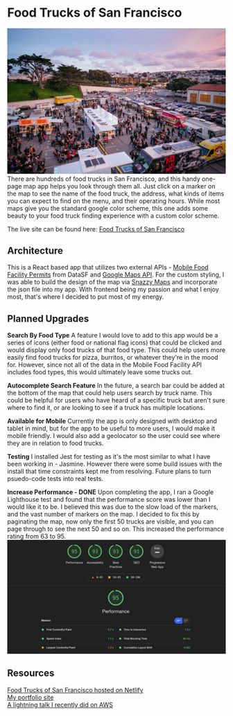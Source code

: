 # Food Trucks of San Francisco
![image of food trucks in San Francisco, image credit Thrillist](Images/sffoodtrucks.jpeg)
There are hundreds of food trucks in San Francisco, and this handy one-page map app helps you look through them all. Just click on a marker on the map to see the name of the food truck, the address, what kinds of items you can expect to find on the menu, and their operating hours. While most maps give you the standard google color scheme, this one adds some beauty to your food truck finding experience with a custom color scheme.

The live site can be found here: [Food Trucks of San Francisco](https://quizzical-spence-9f3205.netlify.app/)

## Architecture
This is a React based app that utilizes two external APIs - [Mobile Food Facility Permits](https://data.sfgov.org/Economy-and-Community/Mobile-Food-Facility-Permit/rqzj-sfat) from DataSF and [Google Maps API](https://cloud.google.com/maps-platform/). For the custom styling, I was able to build the design of the map via [Snazzy Maps](https://snazzymaps.com/) and incorporate the json file into my app. With frontend being my passion and what I enjoy most, that's where I decided to put most of my energy.

## Planned Upgrades
**Search By Food Type**
A feature I would love to add to this app would be a series of icons (either food or national flag icons) that could be clicked and would display only food trucks of that food type. This could help users more easily find food trucks for pizza, burritos, or whatever they're in the mood for. However, since not all of the data in the Mobile Food Facility API includes food types, this would ultimately leave some trucks out.

**Autocomplete Search Feature**
In the future, a search bar could be added at the bottom of the map that could help users search by truck name. This could be helpful for users who have heard of a specific truck but aren't sure where to find it, or are looking to see if a truck has multiple locations.

**Available for Mobile**
Currently the app is only designed with desktop and tablet in mind, but for the app to be useful to more users, I would make it mobile friendly. I would also add a geolocator so the user could see where they are in relation to food trucks.

**Testing**
I installed Jest for testing as it's the most similar to what I have been working in - Jasmine. However there were some build issues with the install that time constraints kept me from resolving. Future plans to turn psuedo-code tests into real tests.

**Increase Performance - DONE**
Upon completing the app, I ran a Google Lighthouse test and found that the performance score was lower than I would like it to be. I believed this was due to the slow load of the markers, and the vast number of markers on the map. I decided to fix this by paginating the map, now only the first 50 trucks are visible, and you can page through to see the next 50 and so on. This increased the performance rating from 63 to 95.
![Screengrab of Lighthouse performance test. Performance rating: 95, Accessibility rating: 93, Best Practices: 93, SEO: 91](Images/lighthouse.png)

## Resources
[Food Trucks of San Francisco hosted on Netlify](https://quizzical-spence-9f3205.netlify.app/)  
[My portfolio site](https://caitlyngreffly.com/)  
[A lightning talk I recently did on AWS](https://youtu.be/Xul4dWFMZm0?t=1417)  
